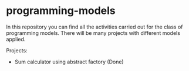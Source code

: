 # programming-models

In this repository you can find all the activities carried out for the class of programming models. There will be many projects with different models applied.

Projects:

- Sum calculator using abstract factory (Done)
